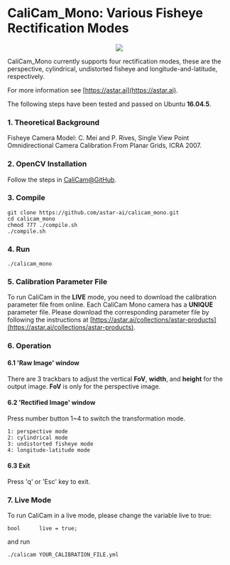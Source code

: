 # CaliCam_Mono: Various Fisheye Rectification Modes

<p align="center">
  <img src="http://astar.support/dotai/calicam_mono.png">
</p>

CaliCam_Mono currently supports four rectification modes, these are the perspective, cylindrical, undistorted fisheye and longitude-and-latitude, respectively.

For more information see
[https://astar.ai](https://astar.ai).

The following steps have been tested and passed on Ubuntu **16.04.5**.

### 1. Theoretical Background

Fisheye Camera Model:
C. Mei and P. Rives, Single View Point Omnidirectional Camera Calibration From Planar Grids, ICRA 2007.

### 2. OpenCV Installation

Follow the steps in [CaliCam@GitHub](https://github.com/astar-ai/calicam).

### 3. Compile

	git clone https://github.com/astar-ai/calicam_mono.git
	cd calicam_mono
	chmod 777 ./compile.sh
	./compile.sh

### 4. Run

	./calicam_mono

### 5. Calibration Parameter File
To run CaliCam in the **LIVE** mode, you need to download the calibration parameter file from online.
Each CaliCam Mono camera has a **UNIQUE** parameter file. Please download the corresponding parameter file by following the instructions at [https://astar.ai/collections/astar-products](https://astar.ai/collections/astar-products).

### 6. Operation

#### 6.1 'Raw Image' window
There are 3 trackbars to adjust the vertical **FoV**, **width**, and **height** for the output image. **FoV** is only for the perspective image.

#### 6.2 'Rectified Image' window
Press number button 1~4 to switch the transformation mode.

	1: perspective mode
	2: cylindrical mode
	3: undistorted fisheye mode
	4: longitude-latitude mode

#### 6.3 Exit
Press 'q' or 'Esc' key to exit.

### 7. Live Mode
To run CaliCam in a live mode, please change the variable live to true:

	bool      live = true;

and run

	./calicam YOUR_CALIBRATION_FILE.yml

